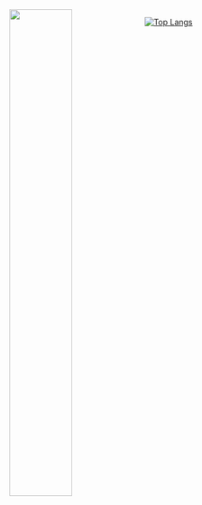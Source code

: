 <img align="left" width="47%" src="https://github-readme-stats-git-masterrstaa-rickstaa.vercel.app/api?username=The-Leo&show_icons=true&theme=radical" />

[![Top Langs](https://github-readme-stats-git-masterrstaa-rickstaa.vercel.app/api/top-langs/?username=The-Leo&layout=compact)](https://github.com/The-Leo/github-readme-stats)
